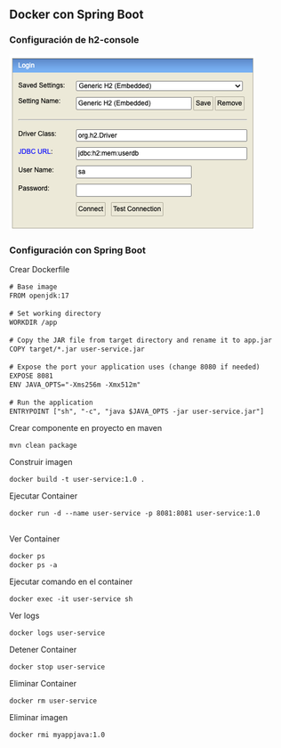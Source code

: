 ## Docker con Spring Boot

### Configuración de h2-console

<img src="image/config_h2_console.png" />

### Configuración con Spring Boot

Crear Dockerfile

```declarative
# Base image
FROM openjdk:17

# Set working directory
WORKDIR /app

# Copy the JAR file from target directory and rename it to app.jar
COPY target/*.jar user-service.jar

# Expose the port your application uses (change 8080 if needed)
EXPOSE 8081
ENV JAVA_OPTS="-Xms256m -Xmx512m"

# Run the application
ENTRYPOINT ["sh", "-c", "java $JAVA_OPTS -jar user-service.jar"]
```

Crear componente en proyecto en maven
```
mvn clean package
```

Construir imagen
```
docker build -t user-service:1.0 .
```

Ejecutar Container
```
docker run -d --name user-service -p 8081:8081 user-service:1.0
 
```

Ver Container
```
docker ps
docker ps -a
```

Ejecutar comando en el container
```
docker exec -it user-service sh
```

Ver logs
```
docker logs user-service
```

Detener Container
```
docker stop user-service
```

Eliminar Container
```
docker rm user-service
```

Eliminar imagen
```
docker rmi myappjava:1.0
```
